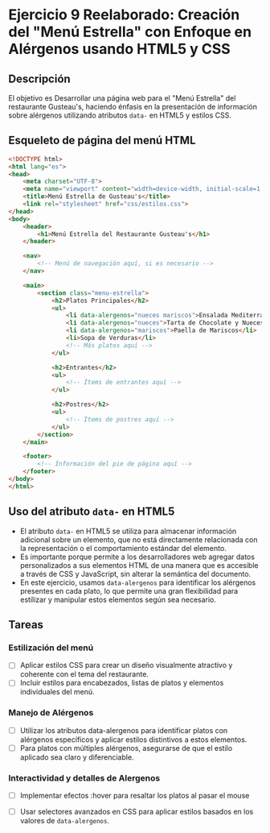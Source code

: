 # Ejercicio 9 Reelaborado: Creación del "Menú Estrella" con Enfoque en Alérgenos usando HTML5 y CSS

## Descripción 

El objetivo es Desarrollar una página web para el "Menú Estrella" del restaurante Gusteau's, haciendo énfasis en la presentación de información sobre alérgenos utilizando atributos `data-` en HTML5 y estilos CSS.

## Esqueleto de página del menú HTML

```html
<!DOCTYPE html>
<html lang="es">
<head>
    <meta charset="UTF-8">
    <meta name="viewport" content="width=device-width, initial-scale=1.0">
    <title>Menú Estrella de Gusteau's</title>
    <link rel="stylesheet" href="css/estilos.css">
</head>
<body>
    <header>
        <h1>Menú Estrella del Restaurante Gusteau's</h1>
    </header>

    <nav>
        <!-- Menú de navegación aquí, si es necesario -->
    </nav>

    <main>
        <section class="menu-estrella">
            <h2>Platos Principales</h2>
            <ul>
                <li data-alergenos="nueces mariscos">Ensalada Mediterránea con Nueces y Gambas</li>
                <li data-alergenos="nueces">Tarta de Chocolate y Nueces</li>
                <li data-alergenos="mariscos">Paella de Mariscos</li>
                <li>Sopa de Verduras</li>
                <!-- Más platos aquí -->
            </ul>

            <h2>Entrantes</h2>
            <ul>
                <!-- Ítems de entrantes aquí -->
            </ul>

            <h2>Postres</h2>
            <ul>
                <!-- Ítems de postres aquí -->
            </ul>
        </section>
    </main>

    <footer>
        <!-- Información del pie de página aquí -->
    </footer>
</body>
</html>
```

## Uso del atributo `data-` en HTML5

- El atributo `data-` en HTML5 se utiliza para almacenar información adicional sobre un elemento, que no está directamente relacionada con la representación o el comportamiento estándar del elemento.
- Es importante porque permite a los desarrolladores web agregar datos personalizados a sus elementos HTML de una manera que es accesible a través de CSS y JavaScript, sin alterar la semántica del documento.
- En este ejercicio, usamos `data-alergenos` para identificar los alérgenos presentes en cada plato, lo que permite una gran flexibilidad para estilizar y manipular estos elementos según sea necesario.

## Tareas

### Estilización del menú

- [ ] Aplicar estilos CSS para crear un diseño visualmente atractivo y coherente con el tema del restaurante.
- [ ] Incluir estilos para encabezados, listas de platos y elementos individuales del menú.

### Manejo de Alérgenos

- [ ] Utilizar los atributos data-alergenos para identificar platos con alérgenos específicos y aplicar estilos distintivos a estos elementos.
- [ ] Para platos con múltiples alérgenos, asegurarse de que el estilo aplicado sea claro y diferenciable.

### Interactividad y detalles de Alergenos

- [ ] Implementar efectos :hover para resaltar los platos al pasar el mouse
- [ ] Usar selectores avanzados en CSS para aplicar estilos basados en los valores de `data-alergenos`.


